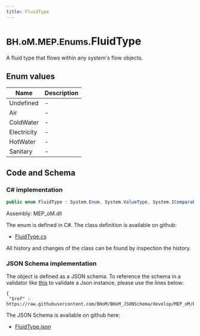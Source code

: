 ```yaml
---
title: FluidType
---
```


# <small>BH.oM.MEP.Enums.</small>**FluidType**

A fluid type that flows within any system's flow objects.

## Enum values

| Name            | Description                                                    |
|-----------------|----------------------------------------------------------------|
| Undefined |  -  |
| Air |  -  |
| ColdWater |  -  |
| Electricity |  -  |
| HotWater |  -  |
| Sanitary |  -  |


## Code and Schema

### C# implementation

``` C# title="C#"
public enum FluidType : System.Enum, System.ValueType, System.IComparable, System.ISpanFormattable, System.IFormattable, System.IConvertible
```

Assembly: MEP_oM.dll

The enum is defined in C#. The class definition is available on github:

- [FluidType.cs](https://github.com/BHoM/BHoM/blob/develop/MEP_oM/Enums\FluidType.cs)

All history and changes of the class can be found by inspection the history.
### JSON Schema implementation

The object is defined as a JSON schema. To reference the schema in a validator like [this](https://www.jsonschemavalidator.net/) to validate a Json instance, please use the lines below:

``` { .json .copy .select } title="JSON Schema"
{
 "$ref" : https://raw.githubusercontent.com/BHoM/BHoM_JSONSchema/develop/MEP_oM/Enums/FluidType.json}
```

The JSON Schema is available on github here:

- [FluidType.json](https://github.com/BHoM/BHoM_JSONSchema/blob/develop/MEP_oM/Enums/FluidType.json)
